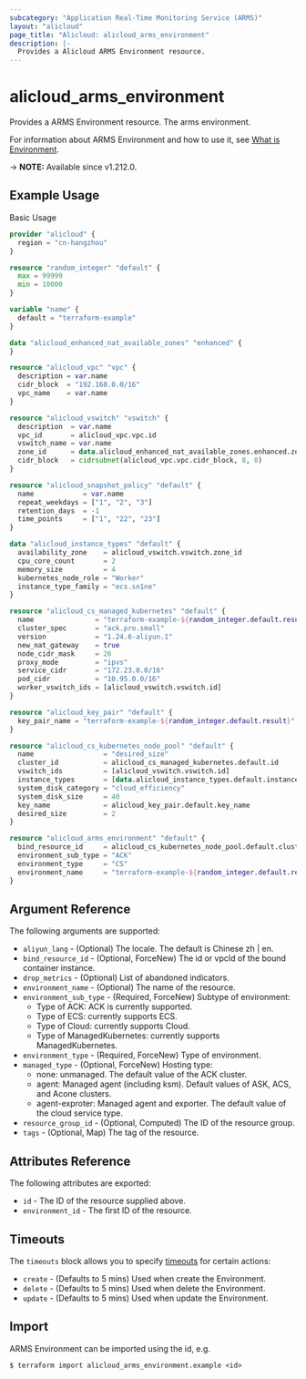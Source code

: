 ```yaml
---
subcategory: "Application Real-Time Monitoring Service (ARMS)"
layout: "alicloud"
page_title: "Alicloud: alicloud_arms_environment"
description: |-
  Provides a Alicloud ARMS Environment resource.
---
```


# alicloud_arms_environment

Provides a ARMS Environment resource. The arms environment.

For information about ARMS Environment and how to use it, see [What is Environment](https://www.alibabacloud.com/help/en/arms/developer-reference/api-arms-2019-08-08-createenvironment).

-> **NOTE:** Available since v1.212.0.

## Example Usage

Basic Usage

```terraform
provider "alicloud" {
  region = "cn-hangzhou"
}

resource "random_integer" "default" {
  max = 99999
  min = 10000
}

variable "name" {
  default = "terraform-example"
}

data "alicloud_enhanced_nat_available_zones" "enhanced" {
}

resource "alicloud_vpc" "vpc" {
  description = var.name
  cidr_block  = "192.168.0.0/16"
  vpc_name    = var.name
}

resource "alicloud_vswitch" "vswitch" {
  description  = var.name
  vpc_id       = alicloud_vpc.vpc.id
  vswitch_name = var.name
  zone_id      = data.alicloud_enhanced_nat_available_zones.enhanced.zones.0.zone_id
  cidr_block   = cidrsubnet(alicloud_vpc.vpc.cidr_block, 8, 8)
}

resource "alicloud_snapshot_policy" "default" {
  name            = var.name
  repeat_weekdays = ["1", "2", "3"]
  retention_days  = -1
  time_points     = ["1", "22", "23"]
}

data "alicloud_instance_types" "default" {
  availability_zone    = alicloud_vswitch.vswitch.zone_id
  cpu_core_count       = 2
  memory_size          = 4
  kubernetes_node_role = "Worker"
  instance_type_family = "ecs.sn1ne"
}

resource "alicloud_cs_managed_kubernetes" "default" {
  name               = "terraform-example-${random_integer.default.result}"
  cluster_spec       = "ack.pro.small"
  version            = "1.24.6-aliyun.1"
  new_nat_gateway    = true
  node_cidr_mask     = 26
  proxy_mode         = "ipvs"
  service_cidr       = "172.23.0.0/16"
  pod_cidr           = "10.95.0.0/16"
  worker_vswitch_ids = [alicloud_vswitch.vswitch.id]
}

resource "alicloud_key_pair" "default" {
  key_pair_name = "terraform-example-${random_integer.default.result}"
}

resource "alicloud_cs_kubernetes_node_pool" "default" {
  name                 = "desired_size"
  cluster_id           = alicloud_cs_managed_kubernetes.default.id
  vswitch_ids          = [alicloud_vswitch.vswitch.id]
  instance_types       = [data.alicloud_instance_types.default.instance_types.0.id]
  system_disk_category = "cloud_efficiency"
  system_disk_size     = 40
  key_name             = alicloud_key_pair.default.key_name
  desired_size         = 2
}

resource "alicloud_arms_environment" "default" {
  bind_resource_id     = alicloud_cs_kubernetes_node_pool.default.cluster_id
  environment_sub_type = "ACK"
  environment_type     = "CS"
  environment_name     = "terraform-example-${random_integer.default.result}"
}
```

## Argument Reference

The following arguments are supported:
* `aliyun_lang` - (Optional) The locale. The default is Chinese zh | en.
* `bind_resource_id` - (Optional, ForceNew) The id or vpcId of the bound container instance.
* `drop_metrics` - (Optional) List of abandoned indicators.
* `environment_name` - (Optional) The name of the resource.
* `environment_sub_type` - (Required, ForceNew) Subtype of environment:
  - Type of ACK: ACK is currently supported.
  - Type of ECS: currently supports ECS.
  - Type of Cloud: currently supports Cloud.
  - Type of ManagedKubernetes: currently supports ManagedKubernetes.
* `environment_type` - (Required, ForceNew) Type of environment.
* `managed_type` - (Optional, ForceNew) Hosting type:
  - none: unmanaged. The default value of the ACK cluster.
  - agent: Managed agent (including ksm). Default values of ASK, ACS, and Acone clusters.
  - agent-exproter: Managed agent and exporter. The default value of the cloud service type.
* `resource_group_id` - (Optional, Computed) The ID of the resource group.
* `tags` - (Optional, Map) The tag of the resource.

## Attributes Reference

The following attributes are exported:
* `id` - The ID of the resource supplied above.
* `environment_id` - The first ID of the resource.

## Timeouts

The `timeouts` block allows you to specify [timeouts](https://www.terraform.io/docs/configuration-0-11/resources.html#timeouts) for certain actions:
* `create` - (Defaults to 5 mins) Used when create the Environment.
* `delete` - (Defaults to 5 mins) Used when delete the Environment.
* `update` - (Defaults to 5 mins) Used when update the Environment.

## Import

ARMS Environment can be imported using the id, e.g.

```shell
$ terraform import alicloud_arms_environment.example <id>
```